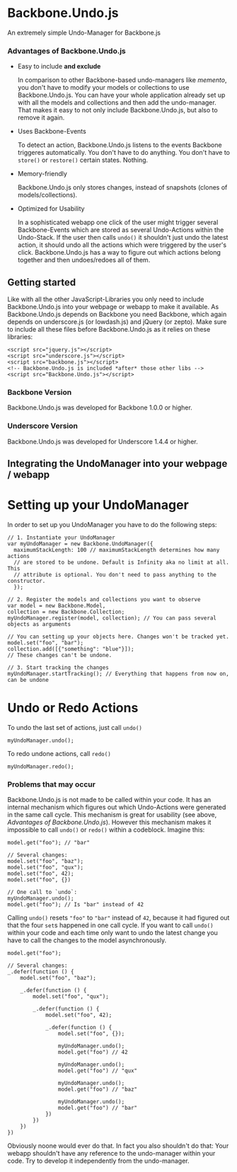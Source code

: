 Backbone.Undo.js
================

An extremely simple Undo-Manager for Backbone.js

### Advantages of Backbone.Undo.js

*   Easy to include **and exclude**

    In comparison to other Backbone-based undo-managers like *memento*, you don't have to modify your models 
    or collections to use Backbone.Undo.js. You can have your whole application already set up with all the 
    models and collections and then add the undo-manager. That makes it easy to not only include 
    Backbone.Undo.js, but also to remove it again.
    
*   Uses Backbone-Events

    To detect an action, Backbone.Undo.js listens to the events Backbone triggeres automatically. You don't have 
    to do anything. You don't have to `store()` or `restore()` certain states. Nothing.

*   Memory-friendly

    Backbone.Undo.js only stores changes, instead of snapshots (clones of models/collections).

*   Optimized for Usability
   
    In a sophisticated webapp one click of the user might trigger several Backbone-Events which are stored as 
    several Undo-Actions within the Undo-Stack. If the user then calls `undo()` it shouldn't just undo the latest 
    action, it should undo all the actions which were triggered by the user's click. Backbone.Undo.js has a way to 
    figure out which actions belong together and then undoes/redoes all of them.
 
## Getting started

Like with all the other JavaScript-Libraries you only need to include Backbone.Undo.js into your webpage or webapp 
to make it available.
As Backbone.Undo.js depends on Backbone you need Backbone, which again depends on underscore.js (or lowdash.js) and 
jQuery (or zepto). Make sure to include all these files before Backbone.Undo.js as it relies on these libraries:
  
    <script src="jquery.js"></script>
    <script src="underscore.js"></script>
    <script src="backbone.js"></script>
    <!-- Backbone.Undo.js is included *after* those other libs -->
    <script src="Backbone.Undo.js"></script>


### Backbone Version

Backbone.Undo.js was developed for Backbone 1.0.0 or higher.

### Underscore Version

Backbone.Undo.js was developed for Underscore 1.4.4 or higher.

## Integrating the UndoManager into your webpage / webapp

# Setting up your UndoManager

In order to set up you UndoManager you have to do the following steps:

    // 1. Instantiate your UndoManager
    var myUndoManager = new Backbone.UndoManager({
      maximumStackLength: 100 // maximumStackLength determines how many actions
      // are stored to be undone. Default is Infinity aka no limit at all. This
      // attribute is optional. You don't need to pass anything to the constructor.
      });
      
    // 2. Register the models and collections you want to observe
    var model = new Backbone.Model,
    collection = new Backbone.Collection;
    myUndoManager.register(model, collection); // You can pass several objects as arguments
    
    // You can setting up your objects here. Changes won't be tracked yet.
    model.set("foo", "bar");
    collection.add([{"something": "blue"}]);
    // These changes can't be undone.
    
    // 3. Start tracking the changes
    myUndoManager.startTracking(); // Everything that happens from now on, can be undone
    
# Undo or Redo Actions

To undo the last set of actions, just call `undo()`

    myUndoManager.undo();
    
To redo undone actions, call `redo()`

    myUndoManager.redo();

### Problems that may occur

Backbone.Undo.js is not made to be called within your code. It has an internal mechanism which figures out 
which Undo-Actions were generated in the same call cycle. 
This mechanism is great for usability (see above, *Advantages of Backbone.Undo.js*). However this mechanism 
makes it impossible to call `undo()` or `redo()` within a codeblock. Imagine this:
    
    model.get("foo"); // "bar"
    
    // Several changes:
    model.set("foo", "baz");
    model.set("foo", "qux");
    model.set("foo", 42);
    model.set("foo", {})
    
    // One call to `undo`:
    myUndoManager.undo();
    model.get("foo"); // Is "bar" instead of 42
    
Calling `undo()` resets `"foo"` to `"bar"` instead of `42`, because it had figured out that the four `set`s happened in 
one call cycle.
If you want to call `undo()` within your code and each time only want to undo the latest change you have to call the 
changes to the model asynchronously.

    model.get("foo");
    
    // Several changes:
    _.defer(function () {
        model.set("foo", "baz");
        
        _.defer(function () {
            model.set("foo", "qux");
            
            _.defer(function () {
                model.set("foo", 42);
                
                _.defer(function () {
                    model.set("foo", {});
                    
                    myUndoManager.undo();
                    model.get("foo") // 42
                    
                    myUndoManager.undo();
                    model.get("foo") // "qux"
                    
                    myUndoManager.undo();
                    model.get("foo") // "baz"
                    
                    myUndoManager.undo();
                    model.get("foo") // "bar"
                })
            })
        })
    })
    
Obviously noone would ever do that. In fact you also shouldn't do that: Your webapp shouldn't have any reference to the 
undo-manager within your code. Try to develop it independently from the undo-manager.
